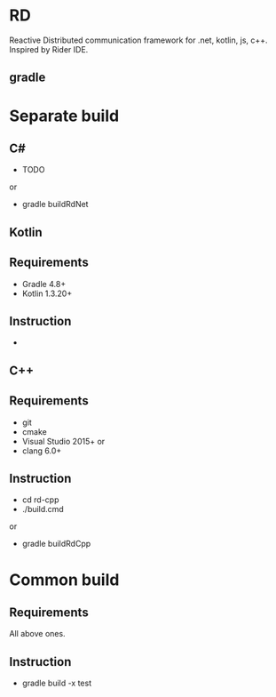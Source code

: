 
# RD

Reactive Distributed communication framework for .net, kotlin, js, c++. Inspired by Rider IDE. 

## gradle

# Separate build

## C#

* TODO

or

* gradle buildRdNet

## Kotlin

## Requirements

* Gradle 4.8+
* Kotlin 1.3.20+

## Instruction

*

## C++

## Requirements

* git
* cmake
* Visual Studio 2015+
or
* clang 6.0+

## Instruction

* cd rd-cpp
* ./build.cmd

or

* gradle buildRdCpp

# Common build

## Requirements

All above ones.

## Instruction

* gradle build -x test